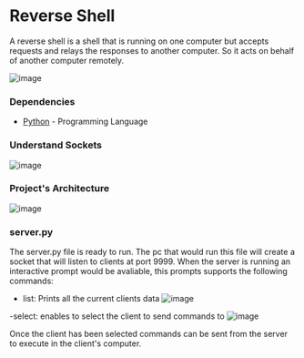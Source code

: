 # Reverse Shell

A reverse shell is a shell that is running on one computer but accepts requests and relays the responses to another computer.
So it acts on behalf of another computer remotely.

![image](https://github.com/MichaelBenIsrael/Python-Networking-Reverse-Shell/assets/73841983/ec7887c4-474d-44bf-b7c8-04f0699e937c)



### Dependencies

* [Python](https://www.python.org/) - Programming Language

### Understand Sockets
![image](https://github.com/MichaelBenIsrael/Python-Networking-Reverse-Shell/assets/73841983/a408748c-2080-4d83-b290-d92608263aaf)


### Project's Architecture

![image](https://github.com/MichaelBenIsrael/Python-Networking-Reverse-Shell/assets/73841983/c005d619-0a93-420e-a60b-0cc1ae31b732)


### server.py

The server.py file is ready to run. The pc that would run this file will create a socket that will listen to clients at port 9999.
When the server is running an interactive prompt would be avaliable, this prompts supports the following commands:
- list: Prints all the current clients data
  ![image](https://github.com/MichaelBenIsrael/Python-Networking-Multithreaded-Reverse-Shell/assets/73841983/f8f13b08-372d-4485-a5fb-465d1c440245)

-select: enables to select the client to send commands to
  ![image](https://github.com/MichaelBenIsrael/Python-Networking-Multithreaded-Reverse-Shell/assets/73841983/88084020-ccfb-4749-95d8-099e0ba5d426)

Once the client has been selected commands can be sent from the server to execute in the client's computer.

